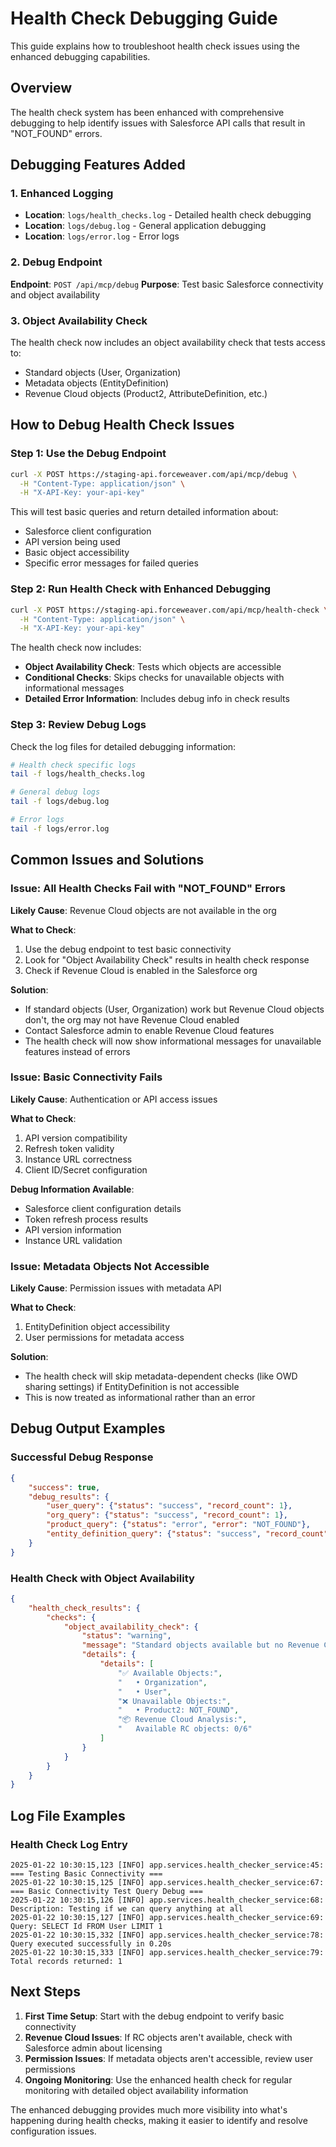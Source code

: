 # Health Check Debugging Guide

This guide explains how to troubleshoot health check issues using the enhanced debugging capabilities.

## Overview

The health check system has been enhanced with comprehensive debugging to help identify issues with Salesforce API calls that result in "NOT_FOUND" errors.

## Debugging Features Added

### 1. Enhanced Logging
- **Location**: `logs/health_checks.log` - Detailed health check debugging
- **Location**: `logs/debug.log` - General application debugging  
- **Location**: `logs/error.log` - Error logs

### 2. Debug Endpoint
**Endpoint**: `POST /api/mcp/debug`
**Purpose**: Test basic Salesforce connectivity and object availability

### 3. Object Availability Check
The health check now includes an object availability check that tests access to:
- Standard objects (User, Organization)
- Metadata objects (EntityDefinition)  
- Revenue Cloud objects (Product2, AttributeDefinition, etc.)

## How to Debug Health Check Issues

### Step 1: Use the Debug Endpoint

```bash
curl -X POST https://staging-api.forceweaver.com/api/mcp/debug \
  -H "Content-Type: application/json" \
  -H "X-API-Key: your-api-key"
```

This will test basic queries and return detailed information about:
- Salesforce client configuration
- API version being used
- Basic object accessibility
- Specific error messages for failed queries

### Step 2: Run Health Check with Enhanced Debugging

```bash
curl -X POST https://staging-api.forceweaver.com/api/mcp/health-check \
  -H "Content-Type: application/json" \
  -H "X-API-Key: your-api-key"
```

The health check now includes:
- **Object Availability Check**: Tests which objects are accessible
- **Conditional Checks**: Skips checks for unavailable objects with informational messages
- **Detailed Error Information**: Includes debug info in check results

### Step 3: Review Debug Logs

Check the log files for detailed debugging information:

```bash
# Health check specific logs
tail -f logs/health_checks.log

# General debug logs  
tail -f logs/debug.log

# Error logs
tail -f logs/error.log
```

## Common Issues and Solutions

### Issue: All Health Checks Fail with "NOT_FOUND" Errors

**Likely Cause**: Revenue Cloud objects are not available in the org

**What to Check**:
1. Use the debug endpoint to test basic connectivity
2. Look for "Object Availability Check" results in health check response
3. Check if Revenue Cloud is enabled in the Salesforce org

**Solution**: 
- If standard objects (User, Organization) work but Revenue Cloud objects don't, the org may not have Revenue Cloud enabled
- Contact Salesforce admin to enable Revenue Cloud features
- The health check will now show informational messages for unavailable features instead of errors

### Issue: Basic Connectivity Fails

**Likely Cause**: Authentication or API access issues

**What to Check**:
1. API version compatibility
2. Refresh token validity
3. Instance URL correctness
4. Client ID/Secret configuration

**Debug Information Available**:
- Salesforce client configuration details
- Token refresh process results
- API version information
- Instance URL validation

### Issue: Metadata Objects Not Accessible

**Likely Cause**: Permission issues with metadata API

**What to Check**:
1. EntityDefinition object accessibility
2. User permissions for metadata access

**Solution**:
- The health check will skip metadata-dependent checks (like OWD sharing settings) if EntityDefinition is not accessible
- This is now treated as informational rather than an error

## Debug Output Examples

### Successful Debug Response
```json
{
    "success": true,
    "debug_results": {
        "user_query": {"status": "success", "record_count": 1},
        "org_query": {"status": "success", "record_count": 1},
        "product_query": {"status": "error", "error": "NOT_FOUND"},
        "entity_definition_query": {"status": "success", "record_count": 1}
    }
}
```

### Health Check with Object Availability
```json
{
    "health_check_results": {
        "checks": {
            "object_availability_check": {
                "status": "warning",
                "message": "Standard objects available but no Revenue Cloud objects found",
                "details": {
                    "details": [
                        "✅ Available Objects:",
                        "   • Organization", 
                        "   • User",
                        "❌ Unavailable Objects:",
                        "   • Product2: NOT_FOUND",
                        "📦 Revenue Cloud Analysis:",
                        "   Available RC objects: 0/6"
                    ]
                }
            }
        }
    }
}
```

## Log File Examples

### Health Check Log Entry
```
2025-01-22 10:30:15,123 [INFO] app.services.health_checker_service:45: === Testing Basic Connectivity ===
2025-01-22 10:30:15,125 [INFO] app.services.health_checker_service:67: === Basic Connectivity Test Query Debug ===
2025-01-22 10:30:15,126 [INFO] app.services.health_checker_service:68: Description: Testing if we can query anything at all
2025-01-22 10:30:15,127 [INFO] app.services.health_checker_service:69: Query: SELECT Id FROM User LIMIT 1
2025-01-22 10:30:15,332 [INFO] app.services.health_checker_service:78: Query executed successfully in 0.20s
2025-01-22 10:30:15,333 [INFO] app.services.health_checker_service:79: Total records returned: 1
```

## Next Steps

1. **First Time Setup**: Start with the debug endpoint to verify basic connectivity
2. **Revenue Cloud Issues**: If RC objects aren't available, check with Salesforce admin about licensing
3. **Permission Issues**: If metadata objects aren't accessible, review user permissions
4. **Ongoing Monitoring**: Use the enhanced health check for regular monitoring with detailed object availability information

The enhanced debugging provides much more visibility into what's happening during health checks, making it easier to identify and resolve configuration issues. 